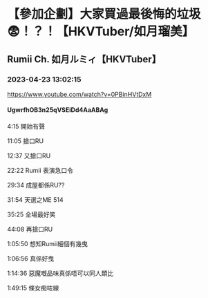 # 【參加企劃】大家買過最後悔的垃圾😨！？！【HKVTuber/如月瑠美】

## Rumii Ch. 如月ルミィ【HKVTuber】

### 2023-04-23 13:02:15

https://www.youtube.com/watch?v=0PBinHVtDxM

#### UgwrfhOB3n25qVSEiDd4AaABAg

4:15 開始有聲

11:05 搶口RU

12:37 又搶口RU

22:22 Rumii 表演急口令

29:34 成屋都係RU??

31:54 天選之ME 514

35:25 全場最好笑

44:08 再搶口RU

1:05:50 想知Rumii細個有幾曳

1:06:56 真係好曳

1:14:36 惡魔嘅品味真係唔可以同人類比

1:49:15 條女痴咗線

